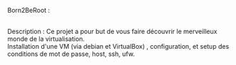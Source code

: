 Born2BeRoot : <br><br>

Description : Ce projet a pour but de vous faire découvrir le merveilleux monde de la virtualisation. <br>
    Installation d'une VM (via debian et VirtualBox) , configuration, et setup des conditions de mot de passe, host, ssh, ufw. <br>
